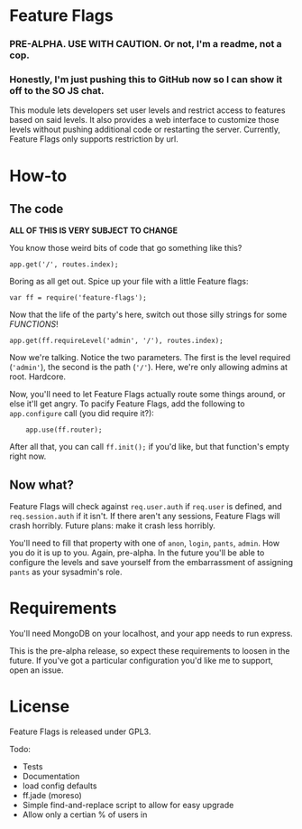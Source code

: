 # Feature Flags
### PRE-ALPHA.  USE WITH CAUTION.  Or not, I'm a readme, not a cop.
### Honestly, I'm just pushing this to GitHub now so I can show it off to the SO JS chat.

This module lets developers set user levels and restrict access to features based on said levels.  It also provides a web interface to customize those levels without pushing additional code or restarting the server.  Currently, Feature Flags only supports restriction by url.

# How-to

## The code

**ALL OF THIS IS VERY SUBJECT TO CHANGE**

You know those weird bits of code that go something like this?

    app.get('/', routes.index);

Boring as all get out.  Spice up your file with a little Feature flags:

    var ff = require('feature-flags');

Now that the life of the party's here, switch out those silly strings for some *FUNCTIONS*!

    app.get(ff.requireLevel('admin', '/'), routes.index);

Now we're talking.  Notice the two parameters.  The first is the level required (`'admin'`), the second is the path (`'/'`).  Here, we're only allowing admins at root.  Hardcore.

Now, you'll need to let Feature Flags actually route some things around, or else it'll get angry.  To pacify Feature Flags, add the following to `app.configure` call (you did require it?):

		app.use(ff.router);

After all that, you can call `ff.init();` if you'd like, but that function's empty right now.

## Now what?

Feature Flags will check against `req.user.auth` if `req.user` is defined, and `req.session.auth` if it isn't.  If there aren't any sessions, Feature Flags will crash horribly.  Future plans: make it crash less horribly.

You'll need to fill that property with one of `anon`, `login`, `pants`, `admin`.  How you do it is up to you.  Again, pre-alpha.  In the future you'll be able to configure the levels and save yourself from the embarrassment of assigning `pants` as your sysadmin's role.

# Requirements

You'll need MongoDB on your localhost, and your app needs to run express.

This is the pre-alpha release, so expect these requirements to loosen in the future.  If you've got a particular configuration you'd like me to support, open an issue.

# License

Feature Flags is released under GPL3.

Todo:

 - Tests
 - Documentation
 - load config defaults
 - ff.jade (moreso)
 - Simple find-and-replace script to allow for easy upgrade
 - Allow only a certian % of users in